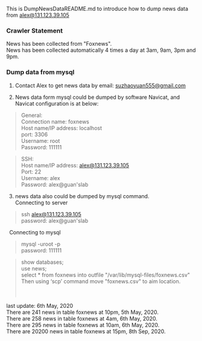 This is DumpNewsDataREADME.md to introduce how to dump news data from alex@131.123.39.105<br/>

### Crawler Statement 
News has been collected from "Foxnews".<br/>
News has been collected automatically 4 times a day at 3am, 9am, 3pm and 9pm. <br/>

### Dump data from mysql

1. Contact Alex to get news data by email: suzhaoyuan555@gmail.com<br/>

2. News data form mysql could be dumped by software Navicat, and Navicat configuration is at below:
> General:<br/>
  Connection name: foxnews<br/>
  Host name/IP address: localhost<br/>
  port: 3306<br/>
  Username: root<br/>
  Password: 111111<br/>
  
> SSH:<br/>
  Host name/IP address: alex@131.123.39.105<br/>
  Port: 22<br/>
  Username: alex<br/>
  Password: alex@guan'slab<br/>
  

3. news data also could be dumped by mysql command.<br/>
Connecting to server<br/>
> ssh alex@131.123.39.105 <br/>
password: alex@guan'slab

&nbsp;&nbsp;Connecting to mysql<br/>
> mysql -uroot -p <br/>
password: 111111

> show databases; <br/>
use news; <br/>
select * from foxnews into outfile "/var/lib/mysql-files/foxnews.csv" <br/>
Then using ‘scp’ command move "foxnews.csv" to aim location.<br/><br/><br/>

last update: 6th May, 2020<br/>
There are 241 news in table foxnews at 10pm, 5th May, 2020.<br/>
There are 258 news in table foxnews at 4am, 6th May, 2020.<br/>
There are 295 news in table foxnews at 10am, 6th May, 2020.<br/>
There are 20200 news in table foxnews at 15pm, 8th Sep, 2020.<br/>
